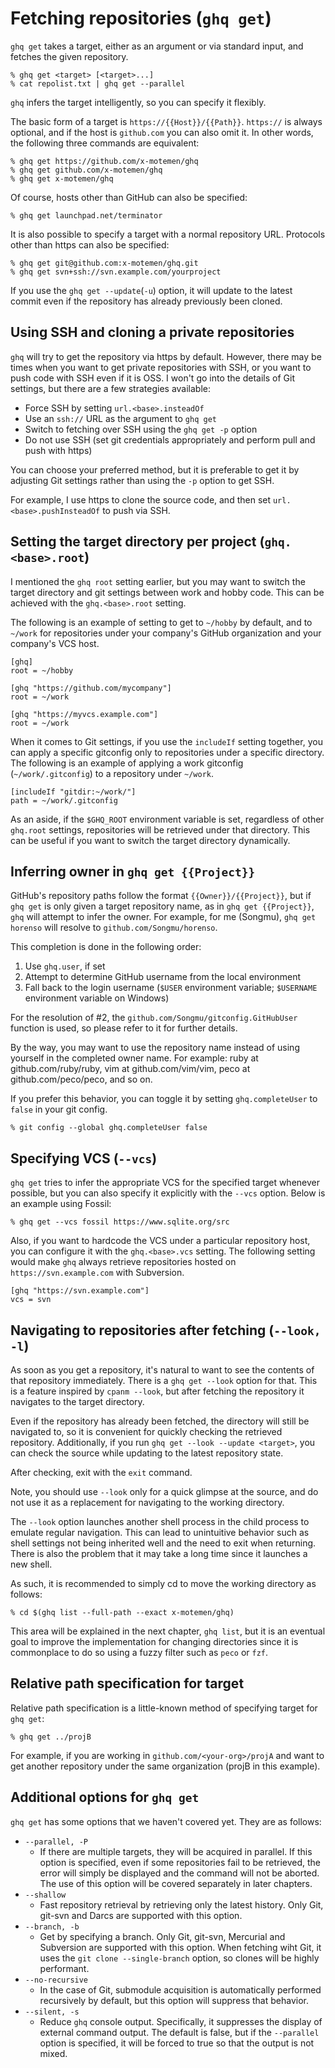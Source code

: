 # Fetching repositories (`ghq get`)

`ghq get` takes a target, either as an argument or via standard input, and fetches the given repository.

```console
% ghq get <target> [<target>...]
% cat repolist.txt | ghq get --parallel
```

`ghq` infers the target intelligently, so you can specify it flexibly.

The basic form of a target is `https://{{Host}}/{{Path}}`. `https://` is always optional, and if the host is `github.com` you can also omit it. In other words, the following three commands are equivalent:

```console
% ghq get https://github.com/x-motemen/ghq
% ghq get github.com/x-motemen/ghq
% ghq get x-motemen/ghq
```

Of course, hosts other than GitHub can also be specified:

```console
% ghq get launchpad.net/terminator
```

It is also possible to specify a target with a normal repository URL. Protocols other than https can also be specified:

```console
% ghq get git@github.com:x-motemen/ghq.git
% ghq get svn+ssh://svn.example.com/yourproject
```

If you use the `ghq get --update`(`-u`) option, it will update to the latest commit even if the repository has already previously been cloned.

## Using SSH and cloning a private repositories

`ghq` will try to get the repository via https by default. However, there may be times when you want to get private repositories with SSH, or you want to push code with SSH even if it is OSS. I won't go into the details of Git settings, but there are a few strategies available:

- Force SSH by setting `url.<base>.insteadOf`
- Use an `ssh://` URL as the argument to `ghq get`
- Switch to fetching over SSH using the `ghq get -p` option
- Do not use SSH (set git credentials appropriately and perform pull and push with https)

You can choose your preferred method, but it is preferable to get it by adjusting Git settings rather than using the `-p` option to get SSH.

For example, I use https to clone the source code, and then set `url.<base>.pushInsteadOf` to push via SSH.

## Setting the target directory per project (`ghq.<base>.root`)

I mentioned the `ghq root` setting earlier, but you may want to switch the target directory and git settings between work and hobby code. This can be achieved with the `ghq.<base>.root` setting.

The following is an example of setting to get to `~/hobby` by default, and to `~/work` for repositories under your company's GitHub organization and your company's VCS host.

```gitconfig
[ghq]
root = ~/hobby

[ghq "https://github.com/mycompany"]
root = ~/work

[ghq "https://myvcs.example.com"]
root = ~/work
```

When it comes to Git settings, if you use the `includeIf` setting together, you can apply a specific gitconfig only to repositories under a specific directory. The following is an example of applying a work gitconfig (`~/work/.gitconfig`) to a repository under `~/work`.

```gitconfig
[includeIf "gitdir:~/work/"]
path = ~/work/.gitconfig
```

As an aside, if the `$GHQ_ROOT` environment variable is set, regardless of other `ghq.root` settings, repositories will be retrieved under that directory. This can be useful if you want to switch the target directory dynamically.

## Inferring owner in `ghq get {{Project}}`

GitHub's repository paths follow the format `{{Owner}}/{{Project}}`, but  if `ghq get` is only given a target repository name, as in `ghq get {{Project}}`, `ghq` will attempt to infer the owner. For example, for me (Songmu), `ghq get horenso` will resolve to `github.com/Songmu/horenso`.

This completion is done in the following order:

1. Use `ghq.user`, if set
2. Attempt to determine GitHub username from the local environment
3. Fall back to the login username (`$USER` environment variable; `$USERNAME` environment variable on Windows)

For the resolution of #2, the `github.com/Songmu/gitconfig.GitHubUser` function is used, so please refer to it for further details.

By the way, you may want to use the repository name instead of using yourself in the completed owner name. For example: ruby ​​at github.com/ruby/ruby, vim at github.com/vim/vim, peco at github.com/peco/peco, and so on.

If you prefer this behavior, you can toggle it by setting `ghq.completeUser` to `false` in your git config.

```console
% git config --global ghq.completeUser false
```

## Specifying VCS (`--vcs`)

`ghq get` tries to infer the appropriate VCS for the specified target whenever possible, but you can also specify it explicitly with the `--vcs` option. Below is an example using Fossil:

```console
% ghq get --vcs fossil https://www.sqlite.org/src
```

Also, if you want to hardcode the VCS under a particular repository host, you can configure it with the `ghq.<base>.vcs` setting. The following setting would make `ghq` always retrieve repositories hosted on `https://svn.example.com` with Subversion.

```gitconfig
[ghq "https://svn.example.com"]
vcs = svn
```

## Navigating to repositories after fetching (`--look, -l`)

As soon as you get a repository, it's natural to want to see the contents of that repository immediately. There is a `ghq get --look` option for that. This is a feature inspired by `cpanm --look`, but after fetching the repository it navigates to the target directory.

Even if the repository has already been fetched, the directory will still be navigated to, so it is convenient for quickly checking the retrieved repository. Additionally, if you run `ghq get --look --update <target>`, you can check the source while updating to the latest repository state.

After checking, exit with the `exit` command.

Note, you should use `--look` only for a quick glimpse at the source, and do not use it as a replacement for navigating to the working directory.

The `--look` option launches another shell process in the child process to emulate regular navigation. This can lead to unintuitive behavior such as shell settings not being inherited well and the need to exit when returning. There is also the problem that it may take a long time since it launches a new shell.

As such, it is recommended to simply cd to move the working directory as follows:

```console
% cd $(ghq list --full-path --exact x-motemen/ghq)
```

This area will be explained in the next chapter, `ghq list`, but it is an eventual goal to improve the implementation for changing directories since it is commonplace to do so using a fuzzy filter such as `peco` or `fzf`.

## Relative path specification for target

Relative path specification is a little-known method of specifying target for `ghq get`:

```console
% ghq get ../projB
```

For example, if you are working in `github.com/<your-org>/projA` and want to get another repository under the same organization (projB in this example).

## Additional options for `ghq get`

`ghq get` has some options that we haven't covered yet. They are as follows:

- `--parallel, -P`
    - If there are multiple targets, they will be acquired in parallel. If this option is specified, even if some repositories fail to be retrieved, the error will simply be displayed and the command will not be aborted. The use of this option will be covered separately in later chapters.
- `--shallow`
    - Fast repository retrieval by retrieving only the latest history. Only Git, git-svn and Darcs are supported with this option.
- `--branch, -b`
    - Get by specifying a branch. Only Git, git-svn, Mercurial and Subversion are supported with this option. When fetching wiht Git, it uses the `git clone --single-branch` option, so clones will be highly performant.
- `--no-recursive`
    - In the case of Git, submodule acquisition is automatically performed recursively by default, but this option will suppress that behavior.
- `--silent, -s`
    - Reduce `ghq` console output. Specifically, it suppresses the display of external command output. The default is false, but if the `--parallel` option is specified, it will be forced to true so that the output is not mixed.
